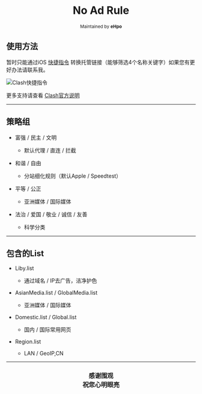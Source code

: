 <h1 align="center">
No Ad Rule
</h1>
<p align="center">
<sup>
Maintained by <b>eHpo</b>
</sup>
</p>


## 使用方法

暂时只能通过iOS [快捷指令](https://www.icloud.com/shortcuts/7a3207925fae482aa7c22d5e7d6814d5) 转换托管链接（能够筛选4个名称关键字）如果您有更好办法请联系我。  

![Clash快捷指令](https://github.com/eHpo1/Rules/raw/master/.img/clashkjzl.JPG)

更多支持请查看 [Clash官方说明](https://github.com/Dreamacro/clash/blob/master/README.md)

-------

## 策略组

* 富强 / 民主 / 文明
    * 默认代理 / 直连 / 拦截

* 和谐 / 自由
    * 分站细化规则（默认Apple / Speedtest）

* 平等 / 公正
    * 亚洲媒体 / 国际媒体

* 法治 / 爱国 / 敬业 / 诚信 / 友善
    * 科学分类

-------

## 包含的List

* Liby.list
    * 通过域名 / IP去广告，洁净护色

* AsianMedia.list / GlobalMedia.list
    * 亚洲媒体 / 国际媒体

* Domestic.list / Global.list
    * 国内 / 国际常用网页

* Region.list
	* LAN / GeoIP,CN

-------

<h3 align="center">
<p>感谢围观
<br>祝您心明眼亮</b>
</p>
</h3>
